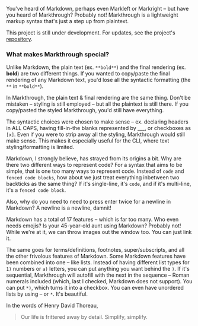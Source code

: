 You've heard of Markdown, perhaps even Markleft or Markright – but have you heard of Markthrough? Probably not! Markthrough is a lightweight markup syntax that's just a step up from plaintext.

This project is still under development. For updates, see the project's [repository](https://github.com/markthrough/Markthrough.github.io).

### What makes Markthrough special?
Unlike Markdown, the plain text (ex. `**bold**`) and the final rendering (ex. **bold**) are two different things. If you wanted to copy/paste the final rendering of any Markdown text, you'd lose all the syntactic formatting (the `**` in `**bold**`).


In Markthrough, the plain text & final rendering are the same thing. Don't be mistaken – styling is still employed – but all the plaintext is still there. If you copy/pasted the styled Markthrough, you'd still have everything.


The syntactic choices were chosen to make sense – ex. declaring headers in ALL CAPS, having fill-in-the blanks represented by ___, or checkboxes as `[x]`. Even if you were to strip away all the styling, Markthrough would still make sense. This makes it especially useful for the CLI, where text styling/formatting is limited.


Markdown, I strongly believe, has strayed from its origins a bit. Why are there two different ways to represent code? For a syntax that aims to be simple, that is one too many ways to represent code. Instead of `code` and `fenced code blocks`, how about we just treat everything inbetween two backticks as the same thing? If it's single-line, it's `code`, and if it's multi-line, it's a `fenced code block`.

Also, why do you need to need to press enter twice for a newline in Markdown? A newline is a newline, damnit!


Markdown has a total of 17 features – which is far too many. Who even needs emojis? Is your 45-year-old aunt using Markdown? Probably not! While we're at it, we can throw images out the window too. You can just link it.


The same goes for terms/definitions, footnotes, super/subscripts, and all the other frivolous features of Markdown. Some Markdown features have been combined into one – like lists. Instead of having different list types for `1)` numbers or `a)` letters, you can put anything you want behind the `)`. If it's sequential, Markthrough will autofill with the next in the sequence – Roman numerals included (which, last I checked, Markdown does not support). You can put `*)`, which turns it into a checkbox. You can even have unordered lists by using `–` or `*`. It's beautiful.


In the words of Henry David Thoreau,

> Our life is frittered away by detail. Simplify, simplify.
